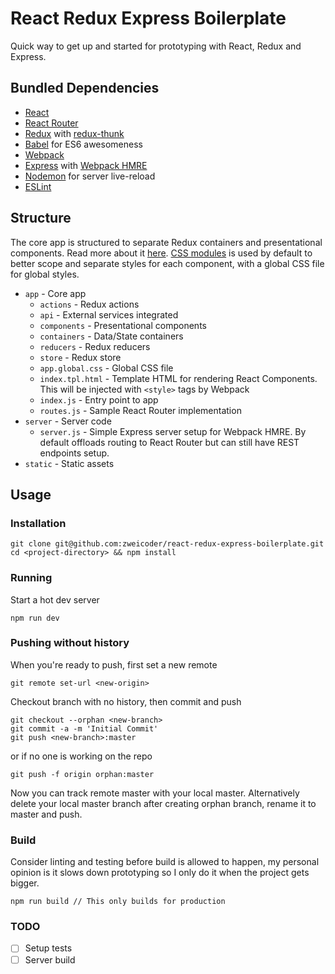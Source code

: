 # React Redux Express Boilerplate

Quick way to get up and started for prototyping with React, Redux and Express.

## Bundled Dependencies

- [React](https://facebook.github.io/react/)
- [React Router](https://github.com/reactjs/react-router)
- [Redux](redux.js.org) with [redux-thunk](https://github.com/gaearon/redux-thunk)
- [Babel](https://babeljs.io) for ES6 awesomeness
- [Webpack](https://webpack.github.io/)
- [Express](expressjs.com) with [Webpack HMRE](https://webpack.github.io/docs/hot-module-replacement.html)
- [Nodemon](https://github.com/remy/nodemon) for server live-reload
- [ESLint](eslint.org/)

## Structure

The core app is structured to separate Redux containers and presentational components. Read more about it [here](https://medium.com/@dan_abramov/smart-and-dumb-components-7ca2f9a7c7d0#.qx4d1v4ek). [CSS modules](https://github.com/css-modules/css-modules) is used by default to better scope and separate styles for each component, with a global CSS file for global styles.

- `app` - Core app
  - `actions` - Redux actions
  - `api` - External services integrated
  - `components` - Presentational components
  - `containers` - Data/State containers
  - `reducers` - Redux reducers
  - `store` - Redux store
  - `app.global.css` - Global CSS file
  - `index.tpl.html` - Template HTML for rendering React Components. This will be injected with `<style>` tags by Webpack
  - `index.js` - Entry point to app
  - `routes.js` - Sample React Router implementation
 - `server` - Server code
   - `server.js` - Simple Express server setup for Webpack HMRE. By default offloads routing to React Router but can still have REST endpoints setup.
 - `static` - Static assets

## Usage
### Installation

```
git clone git@github.com:zweicoder/react-redux-express-boilerplate.git
cd <project-directory> && npm install
```

### Running
Start a hot dev server

`npm run dev`


### Pushing without history
When you're ready to push, first set a new remote

`git remote set-url <new-origin>`

Checkout branch with no history, then commit and push

```
git checkout --orphan <new-branch>
git commit -a -m 'Initial Commit'
git push <new-branch>:master
```

or if no one is working on the repo

`git push -f origin orphan:master`

Now you can track remote master with your local master. Alternatively delete your local master branch after creating orphan branch, rename it to master and push.

### Build
Consider linting and testing before build is allowed to happen, my personal opinion is it slows down prototyping so I only do it when the project gets bigger.

`npm run build // This only builds for production`

### TODO
- [ ] Setup tests
- [ ] Server build
